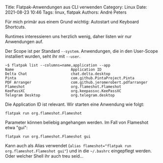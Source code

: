 Title: Flatpak-Anwendungen aus CLI verwenden
Category: Linux
Date: 2021-08-23 10:46
Tags: linux, flatpak
Authors: André Peters

Für mich primär aus einem Grund wichtig: Autostart und Keyboard Shortcuts.

Runtimes interessieren uns herzlich wenig, daher listen wir nur Anwendungen auf.

Der Scope ist per Standard `--system`. Anwendungen, die in den User-Scope installiert wurden, seht ihr mit `--user`.

```
~$ flatpak list --columns=name,application --app
Name                          Application ID
Delta Chat                    chat.delta.desktop
Pinta                         com.github.PintaProject.Pinta
PDF Arranger                  com.github.jeromerobert.pdfarranger
Flameshot                     org.flameshot.Flameshot
KeePassXC                     org.keepassxc.KeePassXC
Telegram Desktop              org.telegram.desktop
```

Die Application ID ist relevant. Wir starten eine Anwendung wie folgt:

```
flatpak run org.flameshot.Flameshot
```

Parameter können beliebig angehangen werden. Im Fall von Flameshot etwa "gui":

```
flatpak run org.flameshot.Flameshot gui
```

Kann auch als Alias verwendet (`alias flameshot="flatpak run org.flameshot.Flameshot gui"`) und in die `~/.bashrc` eingepflegt werden. Oder welcher Shell ihr auch treu seid...
